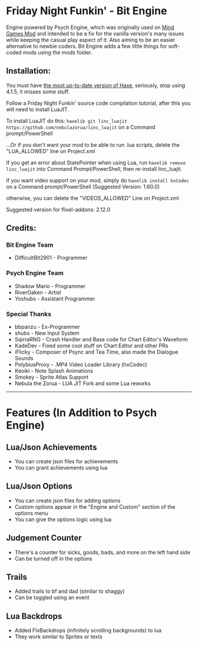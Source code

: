 # Friday Night Funkin' - Bit Engine
Engine powered by Psych Engine, which was originally used on [Mind Games Mod](https://gamebanana.com/mods/301107) and intended to be a fix for the vanilla version's many issues while keeping the casual play aspect of it. Also aiming to be an easier alternative to newbie coders.
Bit Engine adds a few little things for soft-coded mods using the mods folder.

## Installation:
You must have [the most up-to-date version of Haxe](https://haxe.org/download/), seriously, stop using 4.1.5, it misses some stuff.

Follow a Friday Night Funkin' source code compilation tutorial, after this you will need to install LuaJIT.

To install LuaJIT do this: `haxelib git linc_luajit https://github.com/nebulazorua/linc_luajit` on a Command prompt/PowerShell

...Or if you don't want your mod to be able to run .lua scripts, delete the "LUA_ALLOWED" line on Project.xml


If you get an error about StatePointer when using Lua, run `haxelib remove linc_luajit` into Command Prompt/PowerShell, then re-install linc_luajit.

If you want video support on your mod, simply do `haxelib install hxCodec` on a Command prompt/PowerShell (Suggested Version: 1.60.0)

otherwise, you can delete the "VIDEOS_ALLOWED" Line on Project.xml

Suggested version for flixel-addons: 2.12.0

## Credits:

### Bit Engine Team
* DifficultBit2901 - Programmer

### Psych Engine Team
* Shadow Mario - Programmer
* RiverOaken - Artist
* Yoshubs - Assistant Programmer


### Special Thanks
* bbpanzu - Ex-Programmer
* shubs - New Input System
* SqirraRNG - Crash Handler and Base code for Chart Editor's Waveform
* KadeDev - Fixed some cool stuff on Chart Editor and other PRs
* iFlicky - Composer of Psync and Tea Time, also made the Dialogue Sounds
* PolybiusProxy - .MP4 Video Loader Library (hxCodec)
* Keoiki - Note Splash Animations
* Smokey - Sprite Atlas Support
* Nebula the Zorua - LUA JIT Fork and some Lua reworks
_____________________________________

# Features (In Addition to Psych Engine)
## Lua/Json Achievements
* You can create json files for achievements
* You can grant achievements using lua

## Lua/Json Options
* You can create json files for adding options
* Custom options appear in the "Engine and Custom" section of the options menu
* You can give the options logic using lua

## Judgement Counter
* There's a counter for sicks, goods, bads, and more on the left hand side
* Can be turned off in the options

## Trails
* Added trails to bf and dad (similar to shaggy)
* Can be toggled using an event

## Lua Backdrops
* Added FlxBackdrops (infinitely scrolling backgrounds) to lua
* They work similar to Sprites or texts